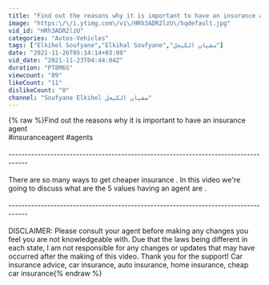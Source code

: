 ```yaml
---
title: "Find out the reasons why it is important to have an insurance agent"
image: "https:\/\/i.ytimg.com\/vi\/HRh3ADR2lzU\/hqdefault.jpg"
vid_id: "HRh3ADR2lzU"
categories: "Autos-Vehicles"
tags: ["Elkihel Soufyane","Elkihal Soufyane","سفيان الكيحل"]
date: "2021-11-26T05:14:14+03:00"
vid_date: "2021-11-23T04:44:04Z"
duration: "PT8M6S"
viewcount: "89"
likeCount: "11"
dislikeCount: "0"
channel: "Soufyane Elkihel سفيان الكيحل"
---
```

{% raw %}Find out the reasons why it is important to have an insurance agent<br />#insuranceagent #agents<br /><br />------------------------------------------------------------------------------------<br /><br />There are so many ways to get cheaper insurance .  In this video we're going to discuss what are the 5 values ​​having an agent are .<br /><br />------------------------------------------------------------------------------------<br /><br />DISCLAIMER: Please consult your agent before making any changes you feel you are not knowledgeable with.  Due that the laws being different in each state, I am not responsible for any changes or updates that may have occurred after the making of this video.  Thank you for the support!  Car insurance advice, car insurance, auto insurance, home insurance, cheap car insurance{% endraw %}

